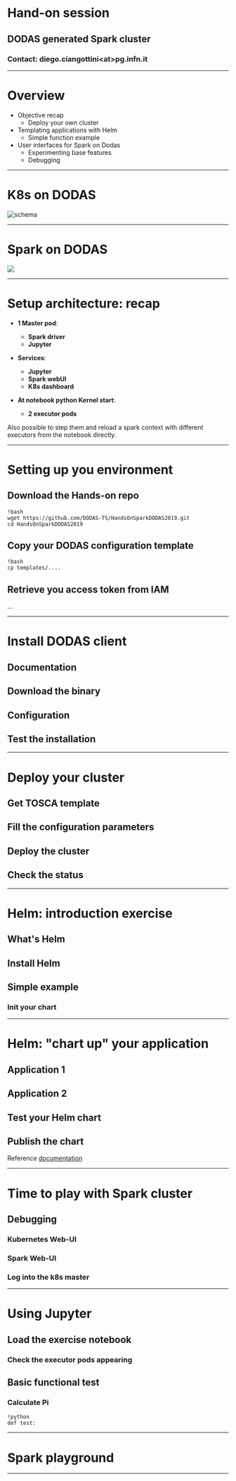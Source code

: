# Hand-on session

## DODAS generated Spark cluster

### Contact: diego.ciangottini\<at\>pg.infn.it

---

# Overview

- Objective recap
    - Deploy your own cluster
- Templating applications with Helm
    - Simple function example
- User interfaces for Spark on Dodas
    - Experimenting base features
    - Debugging

---

# K8s on DODAS

![schema](img/k8s-dodas.png)

---

# Spark on DODAS

<img src="img/k8s_spark_cut.png" scale=0.2>

---

# Setup architecture: recap

- __1 Master pod__:
    - __Spark driver__
    - __Jupyter__

- __Services__:
    - __Jupyter__
    - __Spark webUI__
    - __K8s dashboard__

- __At notebook python Kernel start__:
    - __2 executor pods__

Also possible to step them and reload a spark context with different executors from the notebook directly.

---

# Setting up you environment

## Download the Hands-on repo

    !bash
    wget https://github.com/DODAS-TS/HandsOnSparkDODAS2019.git
    cd HandsOnSparkDODAS2019

## Copy your DODAS configuration template

    !bash
    cp templates/....

## Retrieve you access token from IAM

...

---

# Install DODAS client

## Documentation

## Download the binary

## Configuration

## Test the installation
---

# Deploy your cluster

## Get TOSCA template

## Fill the configuration parameters

## Deploy the cluster

## Check the status

---

# Helm: introduction exercise

## What's Helm

## Install Helm

## Simple example

### Init your chart

---

# Helm: "chart up" your application

## Application 1

## Application 2

## Test your Helm chart

## Publish the chart

Reference [documentation]()

---

# Time to play with Spark cluster

## Debugging

### Kubernetes Web-UI

### Spark Web-UI

### Log into the k8s master

--- 

# Using Jupyter

## Load the exercise notebook

### Check the executor pods appearing 

## Basic functional test

### Calculate Pi

    !python
    def test:

---

# Spark playground


---
